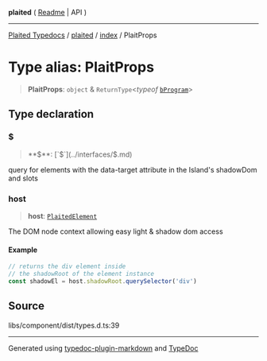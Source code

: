 **plaited** ( [Readme](../../README.md) \| API )

***

[Plaited Typedocs](../../../modules.md) / [plaited](../../modules.md) / [index](../README.md) / PlaitProps

# Type alias: PlaitProps

> **PlaitProps**: `object` & `ReturnType`\<*typeof* [`bProgram`](../functions/bProgram.md)\>

## Type declaration

### $

> **$**: [`$`](../interfaces/$.md)

query for elements with the data-target attribute in the Island's shadowDom and slots

### host

> **host**: [`PlaitedElement`](../interfaces/PlaitedElement.md)

The DOM node context allowing easy light & shadow dom access

#### Example

```ts
// returns the div element inside
// the shadowRoot of the element instance
const shadowEl = host.shadowRoot.querySelector('div')
```

## Source

libs/component/dist/types.d.ts:39

***

Generated using [typedoc-plugin-markdown](https://www.npmjs.com/package/typedoc-plugin-markdown) and [TypeDoc](https://typedoc.org/)
